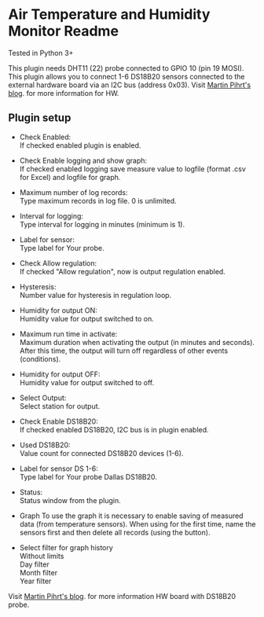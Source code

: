 Air Temperature and Humidity Monitor Readme
====

Tested in Python 3+

This plugin needs DHT11 (22) probe connected to GPIO 10 (pin 19 MOSI).   
This plugin allows you to connect 1-6 DS18B20 sensors connected to the external hardware board via an I2C bus (address 0x03). 
Visit [Martin Pihrt's blog](https://pihrt.com/elektronika/380-moje-raspberry-pi-plugin-ospy-mereni-teploty-pomoci-ds18b20). for more information for HW.

Plugin setup
-----------

* Check Enabled:  
  If checked enabled plugin is enabled.

* Check Enable logging and show graph:  
  If checked enabled logging save measure value to logfile (format .csv for Excel) and logfile for graph.

* Maximum number of log records:  
  Type maximum records in log file. 0 is unlimited.  

* Interval for logging:  
  Type interval for logging in minutes (minimum is 1).

* Label for sensor:  
  Type label for Your probe.

* Check Allow regulation:  
  If checked "Allow regulation", now is output regulation enabled.

* Hysteresis:  
  Number value for hysteresis in regulation loop.

* Humidity for output ON:  
  Humidity value for output switched to on.

* Maximum run time in activate:  
  Maximum duration when activating the output (in minutes and seconds). After this time, the output will turn off regardless of other events (conditions).  

* Humidity for output OFF:  
  Humidity value for output switched to off.

* Select Output:  
  Select station for output.

* Check Enable DS18B20:  
  If checked enabled DS18B20, I2C bus is in plugin enabled.

* Used DS18B20:  
  Value count for connected DS18B20 devices (1-6).
  
* Label for sensor DS 1-6:  
  Type label for Your probe Dallas DS18B20.

* Status:  
  Status window from the plugin.

* Graph
  To use the graph it is necessary to enable saving of measured data (from temperature sensors). When using for the first time, name the sensors first and then delete all records (using the button). 

* Select filter for graph history  
  Without limits  
  Day filter  
  Month filter  
  Year filter

Visit [Martin Pihrt's blog](https://pihrt.com/elektronika/380-moje-raspberry-pi-plugin-ospy-mereni-teploty-pomoci-ds18b20). for more information HW board with DS18B20 probe.
